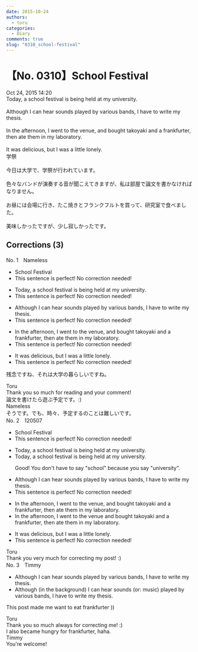 ```yaml
---
date: 2015-10-24
authors:
  - toru
categories:
  - Diary
comments: true
slug: "0310_school-festival"
---
```


# 【No. 0310】School Festival
<div class="date">Oct 24, 2015 14:20</div>
<div id="post"><div id="body_show_ori">
Today, a school festival is being held at my university.<br/><br/>Although I can hear sounds played by various bands, I have to write my thesis.<br/><br/>In the afternoon, I went to the venue, and bought takoyaki and a frankfurter, then ate them in my laboratory.<br/><br/>It was delicious, but I was a little lonely.
</div></div>

<!-- more -->

<div id="post_ja"><div id="body_show_mo">
学祭<br/><br/>今日は大学で、学祭が行われています。<br/><br/>色々なバンドが演奏する音が聞こえてきますが、私は部屋で論文を書かなければなりません。<br/><br/>お昼には会場に行き、たこ焼きとフランクフルトを買って、研究室で食べました。<br/><br/>美味しかったですが、少し寂しかったです。
</div></div>

## Corrections (3)
<div id="block"><div class="first_name"> No. 1　<span class="just_name">Nameless</span></div><div id="block2">
<ul class="correction_field">
<li class="incorrect">School Festival</li>
<li class="corrected perfect">This sentence is perfect! No correction needed!</li>
</ul>
<ul class="correction_field">
<li class="incorrect">Today, a school festival is being held at my university.</li>
<li class="corrected perfect">This sentence is perfect! No correction needed!</li>
</ul>
<ul class="correction_field">
<li class="incorrect">Although I can hear sounds played by various bands, I have to write my thesis.</li>
<li class="corrected perfect">This sentence is perfect! No correction needed!</li>
</ul>
<ul class="correction_field">
<li class="incorrect">In the afternoon, I went to the venue, and bought takoyaki and a frankfurter, then ate them in my laboratory.</li>
<li class="corrected perfect">This sentence is perfect! No correction needed!</li>
</ul>
<ul class="correction_field">
<li class="incorrect">It was delicious, but I was a little lonely.</li>
<li class="corrected perfect">This sentence is perfect! No correction needed!</li>
</ul>
<p class="comment_small">
 残念ですね、それは大学の暮らしいですね。
</p>

</div><div class="name"><span class="just_name">Toru</span><br>
Thank you so much for reading and your comment!<br/>論文を書けたら遊ぶ予定です。:)
</div>
<div class="name"><span class="just_name">Nameless</span><br>
そうです。でも、時々、予定するのことは難しいです。
</div>
</div>
<div id="block"><div class="first_name"> No. 2　<span class="just_name">120507</span></div><div id="block2">
<ul class="correction_field">
<li class="incorrect">School Festival</li>
<li class="corrected perfect">This sentence is perfect! No correction needed!</li>
</ul>
<ul class="correction_field">
<li class="incorrect">Today, a school festival is being held at my university.</li>
<li class="corrected correct">
Today, a school festival is being held at my university.
<p class="correction_comment">Good! You don't have to say "school" because you say "university".</p>
</li>
</ul>
<ul class="correction_field">
<li class="incorrect">Although I can hear sounds played by various bands, I have to write my thesis.</li>
<li class="corrected perfect">This sentence is perfect! No correction needed!</li>
</ul>
<ul class="correction_field">
<li class="incorrect">In the afternoon, I went to the venue, and bought takoyaki and a frankfurter, then ate them in my laboratory.</li>
<li class="corrected correct">
In the afternoon, I went to the venue and bought takoyaki and a frankfurter, then ate them in my laboratory.
</li>
</ul>
<ul class="correction_field">
<li class="incorrect">It was delicious, but I was a little lonely.</li>
<li class="corrected perfect">This sentence is perfect! No correction needed!</li>
</ul>
</div><div class="name"><span class="just_name">Toru</span><br>
Thank you very much for correcting my post! :)
</div>
</div>
<div id="block"><div class="first_name"> No. 3　<span class="just_name">Timmy</span></div><div id="block2">
<ul class="correction_field">
<li class="incorrect">Although I can hear sounds played by various bands, I have to write my thesis.</li>
<li class="corrected correct">
Although (<span class="f_blue">in the background</span>) I can hear sounds (or: <span class="f_blue">music</span>) played by various bands, I have to write my thesis.
</li>
</ul>
<p class="comment_small">
 This post made me want to eat frankfurter ))
</p>

</div><div class="name"><span class="just_name">Toru</span><br>
Thank you so much always for correcting me! :)<br/>I also became hungry for frankfurter, haha.
</div>
<div class="name"><span class="just_name">Timmy</span><br>
You're welcome!
</div>
</div>
